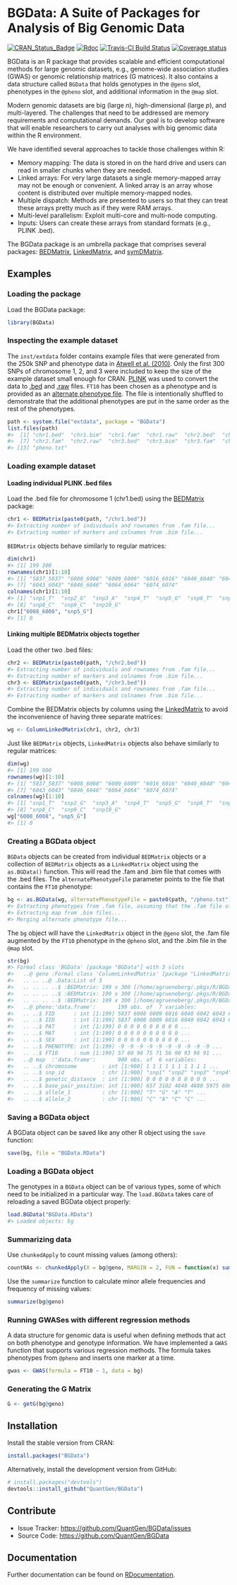 BGData: A Suite of Packages for Analysis of Big Genomic Data
============================================================

[![CRAN_Status_Badge](http://www.r-pkg.org/badges/version/BGData)](https://CRAN.R-project.org/package=BGData)
[![Rdoc](http://www.rdocumentation.org/badges/version/BGData)](http://www.rdocumentation.org/packages/BGData)
[![Travis-CI Build Status](https://travis-ci.org/QuantGen/BGData.svg?branch=master)](https://travis-ci.org/QuantGen/BGData)
[![Coverage status](https://codecov.io/gh/QuantGen/BGData/branch/master/graph/badge.svg)](https://codecov.io/github/QuantGen/BGData?branch=master)

BGData is an R package that provides scalable and efficient computational methods for large genomic datasets, e.g., genome-wide association studies (GWAS) or genomic relationship matrices (G matrices). It also contains a data structure called `BGData` that holds genotypes in the `@geno` slot, phenotypes in the `@pheno` slot, and additional information in the `@map` slot.

Modern genomic datasets are big (large *n*), high-dimensional (large *p*), and multi-layered. The challenges that need to be addressed are memory requirements and computational demands. Our goal is to develop software that will enable researchers to carry out analyses with big genomic data within the R environment.

We have identified several approaches to tackle those challenges within R:

- Memory mapping: The data is stored in on the hard drive and users can read in smaller chunks when they are needed.
- Linked arrays: For very large datasets a single memory-mapped array may not be enough or convenient. A linked array is an array whose content is distributed over multiple memory-mapped nodes.
- Multiple dispatch: Methods are presented to users so that they can treat these arrays pretty much as if they were RAM arrays.
- Multi-level parallelism: Exploit multi-core and multi-node computing.
- Inputs: Users can create these arrays from standard formats (e.g., PLINK .bed).

The BGData package is an umbrella package that comprises several packages: [BEDMatrix](https://CRAN.R-project.org/package=BEDMatrix), [LinkedMatrix](https://CRAN.R-project.org/package=LinkedMatrix), and [symDMatrix](https://CRAN.R-project.org/package=symDMatrix).


Examples
--------

### Loading the package

Load the BGData package:

```R
library(BGData)
```

### Inspecting the example dataset

The `inst/extdata` folder contains example files that were generated from the 250k SNP and phenotype data in [Atwell et al. (2010)](http://www.nature.com/nature/journal/v465/n7298/full/nature08800.html). Only the first 300 SNPs of chromosome 1, 2, and 3 were included to keep the size of the example dataset small enough for CRAN. [PLINK](https://www.cog-genomics.org/plink2) was used to convert the data to [.bed](https://www.cog-genomics.org/plink2/input#bed) and [.raw](https://www.cog-genomics.org/plink2/input#raw) files. `FT10` has been chosen as a phenotype and is provided as an [alternate phenotype file](https://www.cog-genomics.org/plink2/input#pheno). The file is intentionally shuffled to demonstrate that the additional phenotypes are put in the same order as the rest of the phenotypes.

```R
path <- system.file("extdata", package = "BGData")
list.files(path)
#>  [1] "chr1.bed"  "chr1.bim"  "chr1.fam"  "chr1.raw"  "chr2.bed"  "chr2.bim"
#>  [7] "chr2.fam"  "chr2.raw"  "chr3.bed"  "chr3.bim"  "chr3.fam"  "chr3.raw"
#> [13] "pheno.txt"
```

### Loading example dataset

#### Loading individual PLINK .bed files

Load the .bed file for chromosome 1 (chr1.bed) using the [BEDMatrix](https://CRAN.R-project.org/package=BEDMatrix) package:

```R
chr1 <- BEDMatrix(paste0(path, "/chr1.bed"))
#> Extracting number of individuals and rownames from .fam file...
#> Extracting number of markers and colnames from .bim file...
```

`BEDMatrix` objects behave similarly to regular matrices:

```R
dim(chr1)
#> [1] 199 300
rownames(chr1)[1:10]
#> [1] "5837_5837" "6008_6008" "6009_6009" "6016_6016" "6040_6040" "6042_6042"
#> [7] "6043_6043" "6046_6046" "6064_6064" "6074_6074"
colnames(chr1)[1:10]
#> [1] "snp1_T"  "snp2_G"  "snp3_A"  "snp4_T"  "snp5_G"  "snp6_T"  "snp7_C"
#> [8] "snp8_C"  "snp9_C"  "snp10_G"
chr1["6008_6008", "snp5_G"]
#> [1] 0
```

#### Linking multiple BEDMatrix objects together

Load the other two .bed files:

```R
chr2 <- BEDMatrix(paste0(path, "/chr2.bed"))
#> Extracting number of individuals and rownames from .fam file...
#> Extracting number of markers and colnames from .bim file...
chr3 <- BEDMatrix(paste0(path, "/chr3.bed"))
#> Extracting number of individuals and rownames from .fam file...
#> Extracting number of markers and colnames from .bim file...
```

Combine the BEDMatrix objects by columns using the [LinkedMatrix](https://CRAN.R-project.org/package=LinkedMatrix) to avoid the inconvenience of having three separate matrices:

```R
wg <- ColumnLinkedMatrix(chr1, chr2, chr3)
```

Just like `BEDMatrix` objects, `LinkedMatrix` objects also behave similarly to regular matrices:

```R
dim(wg)
#> [1] 199 900
rownames(wg)[1:10]
#> [1] "5837_5837" "6008_6008" "6009_6009" "6016_6016" "6040_6040" "6042_6042"
#> [7] "6043_6043" "6046_6046" "6064_6064" "6074_6074"
colnames(wg)[1:10]
#> [1] "snp1_T"  "snp2_G"  "snp3_A"  "snp4_T"  "snp5_G"  "snp6_T"  "snp7_C"
#> [8] "snp8_C"  "snp9_C"  "snp10_G"
wg["6008_6008", "snp5_G"]
#> [1] 0
```

### Creating a BGData object

`BGData` objects can be created from individual `BEDMatrix` objects or a collection of `BEDMatrix` objects as a `LinkedMatrix` object using the `as.BGData()` function. This will read the .fam and .bim file that comes with the .bed files. The `alternatePhenotypeFile` parameter points to the file that contains the `FT10` phenotype:

```R
bg <- as.BGData(wg, alternatePhenotypeFile = paste0(path, "/pheno.txt"))
#> Extracting phenotypes from .fam file, assuming that the .fam file of the first BEDMatrix instance is representative of all the other nodes...
#> Extracting map from .bim files...
#> Merging alternate phenotype file...
```

The `bg` object will have the `LinkedMatrix` object in the `@geno` slot, the .fam file augmented by the `FT10` phenotype in the `@pheno` slot, and the .bim file in the `@map` slot.

```R
str(bg)
#> Formal class 'BGData' [package "BGData"] with 3 slots
#>   ..@ geno :Formal class 'ColumnLinkedMatrix' [package "LinkedMatrix"] with 1 slot
#>   .. .. ..@ .Data:List of 3
#>   .. .. .. ..$ :BEDMatrix: 199 x 300 [/home/agrueneberg/.pkgs/R/BGData/extdata/chr1.bed]
#>   .. .. .. ..$ :BEDMatrix: 199 x 300 [/home/agrueneberg/.pkgs/R/BGData/extdata/chr2.bed]
#>   .. .. .. ..$ :BEDMatrix: 199 x 300 [/home/agrueneberg/.pkgs/R/BGData/extdata/chr3.bed]
#>   ..@ pheno:'data.frame':       199 obs. of  7 variables:
#>   .. ..$ FID      : int [1:199] 5837 6008 6009 6016 6040 6042 6043 6046 6064 6074 ...
#>   .. ..$ IID      : int [1:199] 5837 6008 6009 6016 6040 6042 6043 6046 6064 6074 ...
#>   .. ..$ PAT      : int [1:199] 0 0 0 0 0 0 0 0 0 0 ...
#>   .. ..$ MAT      : int [1:199] 0 0 0 0 0 0 0 0 0 0 ...
#>   .. ..$ SEX      : int [1:199] 0 0 0 0 0 0 0 0 0 0 ...
#>   .. ..$ PHENOTYPE: int [1:199] -9 -9 -9 -9 -9 -9 -9 -9 -9 -9 ...
#>   .. ..$ FT10     : num [1:199] 57 60 98 75 71 56 90 93 96 91 ...
#>   ..@ map  :'data.frame':       900 obs. of  6 variables:
#>   .. ..$ chromosome        : int [1:900] 1 1 1 1 1 1 1 1 1 1 ...
#>   .. ..$ snp_id            : chr [1:900] "snp1" "snp2" "snp3" "snp4" ...
#>   .. ..$ genetic_distance  : int [1:900] 0 0 0 0 0 0 0 0 0 0 ...
#>   .. ..$ base_pair_position: int [1:900] 657 3102 4648 4880 5975 6063 6449 6514 6603 6768 ...
#>   .. ..$ allele_1          : chr [1:900] "T" "G" "A" "T" ...
#>   .. ..$ allele_2          : chr [1:900] "C" "A" "C" "C" ...
```

### Saving a BGData object

A BGData object can be saved like any other R object using the `save` function:

```R
save(bg, file = "BGData.RData")
```

### Loading a BGData object

The genotypes in a `BGData` object can be of various types, some of which need to be initialized in a particular way. The `load.BGData` takes care of reloading a saved BGData object properly:

```R
load.BGData("BGData.RData")
#> Loaded objects: bg
```

### Summarizing data

Use `chunkedApply` to count missing values (among others):

```R
countNAs <- chunkedApply(X = bg@geno, MARGIN = 2, FUN = function(x) sum(is.na(x)))
```

Use the `summarize` function to calculate minor allele frequencies and frequency of missing values:

```R
summarize(bg@geno)
```

### Running GWASes with different regression methods

A data structure for genomic data is useful when defining methods that act on both phenotype and genotype information. We have implemented a `GWAS` function that supports various regression methods. The formula takes phenotypes from `@pheno` and inserts one marker at a time.

```R
gwas <- GWAS(formula = FT10 ~ 1, data = bg)
```

### Generating the G Matrix

```R
G <- getG(bg@geno)
```


Installation
------------

Install the stable version from CRAN:

```R
install.packages("BGData")
```

Alternatively, install the development version from GitHub:

```R
# install.packages("devtools")
devtools::install_github("QuantGen/BGData")
```


Contribute
----------

- Issue Tracker: https://github.com/QuantGen/BGData/issues
- Source Code: https://github.com/QuantGen/BGData


Documentation
-------------

Further documentation can be found on [RDocumentation](http://www.rdocumentation.org/packages/BGData).
